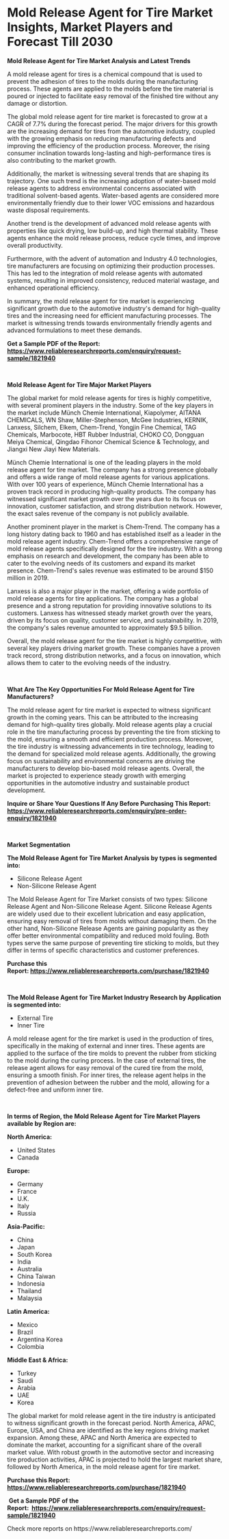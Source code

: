 <p><h1>Mold Release Agent for Tire Market Insights, Market Players and Forecast Till 2030</h1></p><p><strong>Mold Release Agent for Tire Market Analysis and Latest Trends</strong></p>
<p><p>A mold release agent for tires is a chemical compound that is used to prevent the adhesion of tires to the molds during the manufacturing process. These agents are applied to the molds before the tire material is poured or injected to facilitate easy removal of the finished tire without any damage or distortion.</p><p>The global mold release agent for tire market is forecasted to grow at a CAGR of 7.7% during the forecast period. The major drivers for this growth are the increasing demand for tires from the automotive industry, coupled with the growing emphasis on reducing manufacturing defects and improving the efficiency of the production process. Moreover, the rising consumer inclination towards long-lasting and high-performance tires is also contributing to the market growth.</p><p>Additionally, the market is witnessing several trends that are shaping its trajectory. One such trend is the increasing adoption of water-based mold release agents to address environmental concerns associated with traditional solvent-based agents. Water-based agents are considered more environmentally friendly due to their lower VOC emissions and hazardous waste disposal requirements.</p><p>Another trend is the development of advanced mold release agents with properties like quick drying, low build-up, and high thermal stability. These agents enhance the mold release process, reduce cycle times, and improve overall productivity.</p><p>Furthermore, with the advent of automation and Industry 4.0 technologies, tire manufacturers are focusing on optimizing their production processes. This has led to the integration of mold release agents with automated systems, resulting in improved consistency, reduced material wastage, and enhanced operational efficiency.</p><p>In summary, the mold release agent for tire market is experiencing significant growth due to the automotive industry's demand for high-quality tires and the increasing need for efficient manufacturing processes. The market is witnessing trends towards environmentally friendly agents and advanced formulations to meet these demands.</p></p>
<p><strong>Get a Sample PDF of the Report:&nbsp; <a href="https://www.reliableresearchreports.com/enquiry/request-sample/1821940">https://www.reliableresearchreports.com/enquiry/request-sample/1821940</a></strong></p>
<p>&nbsp;</p>
<p><strong>Mold Release Agent for Tire Major Market Players</strong></p>
<p><p>The global market for mold release agents for tires is highly competitive, with several prominent players in the industry. Some of the key players in the market include Münch Chemie International, Kiapolymer, AITANA CHEMICALS, WN Shaw, Miller-Stephenson, McGee Industries, KERNIK, Lanxess, Silchem, Elkem, Chem-Trend, Yongjin Fine Chemical, TAG Chemicals, Marbocote, HBT Rubber Industrial, CHOKO CO, Dongguan Meiya Chemical, Qingdao Fihonor Chemical Science & Technology, and Jiangxi New Jiayi New Materials.</p><p>Münch Chemie International is one of the leading players in the mold release agent for tire market. The company has a strong presence globally and offers a wide range of mold release agents for various applications. With over 100 years of experience, Münch Chemie International has a proven track record in producing high-quality products. The company has witnessed significant market growth over the years due to its focus on innovation, customer satisfaction, and strong distribution network. However, the exact sales revenue of the company is not publicly available.</p><p>Another prominent player in the market is Chem-Trend. The company has a long history dating back to 1960 and has established itself as a leader in the mold release agent industry. Chem-Trend offers a comprehensive range of mold release agents specifically designed for the tire industry. With a strong emphasis on research and development, the company has been able to cater to the evolving needs of its customers and expand its market presence. Chem-Trend's sales revenue was estimated to be around $150 million in 2019.</p><p>Lanxess is also a major player in the market, offering a wide portfolio of mold release agents for tire applications. The company has a global presence and a strong reputation for providing innovative solutions to its customers. Lanxess has witnessed steady market growth over the years, driven by its focus on quality, customer service, and sustainability. In 2019, the company's sales revenue amounted to approximately $9.5 billion.</p><p>Overall, the mold release agent for the tire market is highly competitive, with several key players driving market growth. These companies have a proven track record, strong distribution networks, and a focus on innovation, which allows them to cater to the evolving needs of the industry.</p></p>
<p>&nbsp;</p>
<p><strong>What Are The Key Opportunities For Mold Release Agent for Tire Manufacturers?</strong></p>
<p><p>The mold release agent for tire market is expected to witness significant growth in the coming years. This can be attributed to the increasing demand for high-quality tires globally. Mold release agents play a crucial role in the tire manufacturing process by preventing the tire from sticking to the mold, ensuring a smooth and efficient production process. Moreover, the tire industry is witnessing advancements in tire technology, leading to the demand for specialized mold release agents. Additionally, the growing focus on sustainability and environmental concerns are driving the manufacturers to develop bio-based mold release agents. Overall, the market is projected to experience steady growth with emerging opportunities in the automotive industry and sustainable product development.</p></p>
<p><strong>Inquire or Share Your Questions If Any Before Purchasing This Report: <a href="https://www.reliableresearchreports.com/enquiry/pre-order-enquiry/1821940">https://www.reliableresearchreports.com/enquiry/pre-order-enquiry/1821940</a></strong></p>
<p>&nbsp;</p>
<p><strong>Market Segmentation</strong></p>
<p><strong>The Mold Release Agent for Tire Market Analysis by types is segmented into:</strong></p>
<p><ul><li>Silicone Release Agent</li><li>Non-Silicone Release Agent</li></ul></p>
<p><p>The Mold Release Agent for Tire Market consists of two types: Silicone Release Agent and Non-Silicone Release Agent. Silicone Release Agents are widely used due to their excellent lubrication and easy application, ensuring easy removal of tires from molds without damaging them. On the other hand, Non-Silicone Release Agents are gaining popularity as they offer better environmental compatibility and reduced mold fouling. Both types serve the same purpose of preventing tire sticking to molds, but they differ in terms of specific characteristics and customer preferences.</p></p>
<p><strong>Purchase this Report:&nbsp;<a href="https://www.reliableresearchreports.com/purchase/1821940">https://www.reliableresearchreports.com/purchase/1821940</a></strong></p>
<p>&nbsp;</p>
<p><strong>The Mold Release Agent for Tire Market Industry Research by Application is segmented into:</strong></p>
<p><ul><li>External Tire</li><li>Inner Tire</li></ul></p>
<p><p>A mold release agent for the tire market is used in the production of tires, specifically in the making of external and inner tires. These agents are applied to the surface of the tire molds to prevent the rubber from sticking to the mold during the curing process. In the case of external tires, the release agent allows for easy removal of the cured tire from the mold, ensuring a smooth finish. For inner tires, the release agent helps in the prevention of adhesion between the rubber and the mold, allowing for a defect-free and uniform inner tire.</p></p>
<p>&nbsp;</p>
<p><strong>In terms of Region, the Mold Release Agent for Tire Market Players available by Region are:</strong></p>
<p>
    <p> <strong> North America: </strong>
        <ul>
            <li>United States</li>
            <li>Canada</li>
        </ul>
        </p> 
    <p> <strong> Europe: </strong>
        <ul>
            <li>Germany</li>
            <li>France</li>
            <li>U.K.</li>
            <li>Italy</li>
            <li>Russia</li>
        </ul>
        </p> 
    <p> <strong> Asia-Pacific: </strong>
        <ul>
            <li>China</li>
            <li>Japan</li>
            <li>South Korea</li>
            <li>India</li>
            <li>Australia</li>
            <li>China Taiwan</li>
            <li>Indonesia</li>
            <li>Thailand</li>
            <li>Malaysia</li>
        </ul>
        </p> 
    <p> <strong> Latin America: </strong>
        <ul>
            <li>Mexico</li>
            <li>Brazil</li>
            <li>Argentina Korea</li>
            <li>Colombia</li>
        </ul>
        </p> 
    <p> <strong> Middle East & Africa: </strong>
        <ul>
            <li>Turkey</li>
            <li>Saudi</li>
            <li>Arabia</li>
            <li>UAE</li>
            <li>Korea</li>
        </ul>
    </p>
    </p>
<p><p>The global market for mold release agent in the tire industry is anticipated to witness significant growth in the forecast period. North America, APAC, Europe, USA, and China are identified as the key regions driving market expansion. Among these, APAC and North America are expected to dominate the market, accounting for a significant share of the overall market value. With robust growth in the automotive sector and increasing tire production activities, APAC is projected to hold the largest market share, followed by North America, in the mold release agent for tire market.</p></p>
<p><strong>Purchase this Report: <a href="https://www.reliableresearchreports.com/purchase/1821940">https://www.reliableresearchreports.com/purchase/1821940</a></strong></p>
<p>&nbsp;<strong>Get a Sample PDF of the Report:&nbsp;&nbsp;<a href="https://www.reliableresearchreports.com/enquiry/request-sample/1821940">https://www.reliableresearchreports.com/enquiry/request-sample/1821940</a></strong></p>
<p><strong></strong></p>
<p>Check more reports on https://www.reliableresearchreports.com/</p>